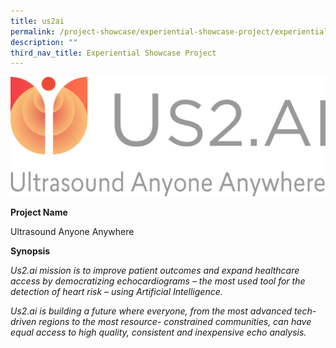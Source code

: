 ```yaml
---
title: us2ai
permalink: /project-showcase/experiential-showcase-project/experiential-showcase-project/us-2/
description: ""
third_nav_title: Experiential Showcase Project
---
```

![Us2 ai ](/images/us2%20ai%20logo.png)


**Project Name**

Ultrasound Anyone Anywhere

**Synopsis**

_Us2.ai mission is to improve patient outcomes and expand healthcare access by democratizing echocardiograms – the most used tool for the detection of heart risk – using Artificial Intelligence._

_Us2.ai is building a future where everyone, from the most advanced tech-driven regions to the most resource- constrained communities, can have equal access to high quality, consistent and inexpensive echo analysis._